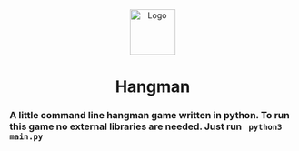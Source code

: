 <div align="center">
  <img src="https://cdn-icons-png.flaticon.com/512/7431/7431997.png" alt="Logo" width="80" height="80"/>
  <h1> Hangman </h1>
</div>
<h3>A little command line hangman game written in python. To run this game no external libraries are needed. Just run
<code> python3 main.py </code> </h3>
